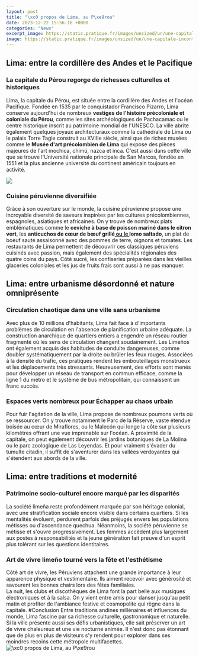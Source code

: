 ```yaml
---
layout: post
title: "\xc0 propos de Lima, au P\xe9rou"
date: 2023-12-22 15:56:16 +0000
categories: "News"
excerpt_image: https://static.pratique.fr/images/unsized/un/une-capitale-incontournable-lima-au-perou-istock-com-laser143-204-1502446731.jpg
image: https://static.pratique.fr/images/unsized/un/une-capitale-incontournable-lima-au-perou-istock-com-laser143-204-1502446731.jpg
---
```


## Lima: entre la cordillère des Andes et le Pacifique
### **La capitale du Pérou regorge** de richesses culturelles et historiques
Lima, la capitale du Pérou, est située entre la cordillère des Andes et l'océan Pacifique. Fondée en 1535 par le conquistador Francisco Pizarro, Lima conserve aujourd'hui de nombreux **vestiges de l'histoire précoloniale et coloniale du Pérou**, comme les sites archéologiques de Pachacamac ou le centre historique inscrit au patrimoine mondial de l'UNESCO. 
La ville abrite également quelques joyaux architecturaux comme la cathédrale de Lima ou le palais Torre Tagle construit au XVIIIe siècle, ainsi que de riches musées comme le **Musée d'art précolombien de Lima** qui expose des pièces majeures de l'art mochica, chimú, nazca et inca. C'est aussi dans cette ville que se trouve l'Université nationale principale de San Marcos, fondée en 1551 et la plus ancienne université du continent américain toujours en activité.

![](https://www.blog-trotting.fr/uploads/media/1/step/47/lima-la-ville-grise5418f21a6ca60-608569efdd4b9-cover.JPG)
### **Cuisine péruvienne diversifiée**
Grâce à son ouverture sur le monde, la cuisine péruvienne propose une incroyable diversité de saveurs inspirées par les cultures précolombiennes, espagnoles, asiatiques et africaines. On y trouve de nombreux plats emblématiques comme le **ceviche à base de poisson mariné dans le citron vert**, les **anticuchos de cœur de bœuf grillé[ ou le ](https://wordtimes.github.io/2024-01-09-wie-die-mittelmeerstrategie-den-zweiten-weltkrieg-h-xe4tte-beeinflussen-k-xf6nnen/)lomo saltado**, un plat de boeuf sauté assaisonné avec des pommes de terre, oignons et tomates. 
Les restaurants de Lima permettent de découvrir ces classiques péruviens cuisinés avec passion, mais également des spécialités régionales des quatre coins du pays. Côté sucré, les confiseries préparées dans les vieilles glaceries coloniales et les jus de fruits frais sont aussi à ne pas manquer.
## Lima: entre urbanisme désordonné et nature omniprésente  
### **Circulation chaotique dans une ville sans urbanisme**
Avec plus de 10 millions d'habitants, Lima fait face à d'importants problèmes de circulation en l'absence de planification urbaine adéquate. La construction anarchique de quartiers entiers a engendré un réseau routier fragmenté où les sens de circulation changent soudainement. 
Les Limeños ont également acquis des habitudes de conduite dangereuses, comme doubler systématiquement par la droite ou brûler les feux rouges. Associées à la densité du trafic, ces pratiques rendent les embouteillages monstrueux et les déplacements très stressants. 
Heureusement, des efforts sont menés pour développer un réseau de transport en commun efficace, comme la ligne 1 du métro et le système de bus métropolitain, qui connaissent un franc succès.
### **Espaces verts nombreux pour Échapper au chaos urbain**  
Pour fuir l'agitation de la ville, Lima propose de nombreux poumons verts où se ressourcer. On y trouve notamment le Parc de la Réserve, vaste étendue boisée au cœur de Miraflores, ou le Malecón qui longe la côte sur plusieurs kilomètres offrant une vue imprenable sur l'océan.
À proximité de la capitale, on peut également découvrir les jardins botaniques de La Molina ou le parc zoologique de Las Leyendas. Et pour vraiment s'évader du tumulte citadin, il suffit de s'aventurer dans les vallées verdoyantes qui s'étendent aux abords de la ville.
## Lima: entre traditions et modernité
### **Patrimoine socio-culturel encore marqué par les disparités** 
La société limeña reste profondément marquée par son héritage colonial, avec une stratification sociale encore visible dans certains quartiers. Si les mentalités évoluent, perdurent parfois des préjugés envers les populations métisses ou d'ascendance quechua. 
Néanmoins, la société péruvienne se métisse et s'ouvre progressivement. Les femmes accèdent plus largement aux postes à responsabilités et la jeune génération fait preuve d'un esprit plus tolérant sur les questions identitaires.
### **Art de vivre limeño tourné vers la fête et l'esthétisme**
Côté art de vivre, les Péruviens attachent une grande importance à leur apparence physique et vestimentaire. Ils aiment recevoir avec générosité et savourent les bonnes chairs lors des fêtes familiales.  
La nuit, les clubs et discothèques de Lima font la part belle aux musiques électroniques et à la salsa. On y vient entre amis pour danser jusqu'au petit matin et profiter de l'ambiance festive et cosmopolite qui règne dans la capitale.
#Conclusion
Entre traditions andines millénaires et influences du monde, Lima fascine par sa richesse culturelle, gastronomique et naturelle. Si la ville présente aussi ses défis urbanistiques, elle sait préserver un art de vivre chaleureux et une vie nocturne animée. Il n'est donc pas étonnant que de plus en plus de visiteurs s'y rendent pour explorer dans ses moindres recoins cette métropole multifacettes.
![\xc0 propos de Lima, au P\xe9rou](https://static.pratique.fr/images/unsized/un/une-capitale-incontournable-lima-au-perou-istock-com-laser143-204-1502446731.jpg)
